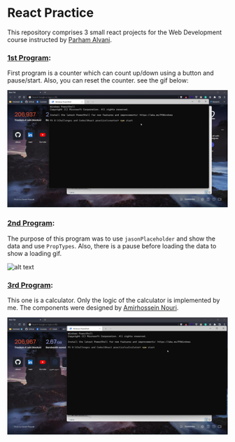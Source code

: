# React Practice

This repository comprises 3 small react projects for the Web Development course instructed by [Parham Alvani](https://github.com/1995parham).

### [1st Program](https://github.com/Amirhossein-Rajabpour/React-Practice/tree/master/q1_counter):
First program is a counter which can count up/down using a button and pause/start. Also, you can reset the counter. see the gif below:


![alt text](https://github.com/Amirhossein-Rajabpour/React-Practice/blob/master/counter-gif.gif)


### [2nd Program](https://github.com/Amirhossein-Rajabpour/React-Practice/tree/master/q2_simple-request):
The purpose of this program was to use ‍‍`jasonPlaceholder` and show the data and use `PropTypes`. Also, there is a pause before loading the data to show a loading gif.


![alt text](https://github.com/Amirhossein-Rajabpour/React-Practice/blob/master/request-gif.gif)


### [3rd Program](https://github.com/Amirhossein-Rajabpour/React-Practice/tree/master/q3_calculator):
This one is a calculator. Only the logic of the calculator is implemented by me. The components were designed by [Amirhossein Nouri](https://github.com/amirhosseinNouri).


![alt text](https://github.com/Amirhossein-Rajabpour/React-Practice/blob/master/calculator-gif.gif)
